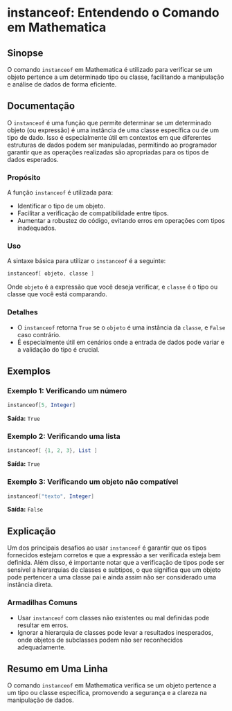 <!--
Meta Description: # instanceof: Entendendo o Comando em Mathematica ## Sinopse O comando `instanceof` em Mathematica é utilizado para verificar se um objeto pertence a ...
Meta Keywords: instanceof, que, objeto, classe, uma
-->

# instanceof: Entendendo o Comando em Mathematica

## Sinopse
O comando `instanceof` em Mathematica é utilizado para verificar se um objeto pertence a um determinado tipo ou classe, facilitando a manipulação e análise de dados de forma eficiente.

## Documentação
O `instanceof` é uma função que permite determinar se um determinado objeto (ou expressão) é uma instância de uma classe específica ou de um tipo de dado. Isso é especialmente útil em contextos em que diferentes estruturas de dados podem ser manipuladas, permitindo ao programador garantir que as operações realizadas são apropriadas para os tipos de dados esperados.

### Propósito
A função `instanceof` é utilizada para:
- Identificar o tipo de um objeto.
- Facilitar a verificação de compatibilidade entre tipos.
- Aumentar a robustez do código, evitando erros em operações com tipos inadequados.

### Uso
A sintaxe básica para utilizar o `instanceof` é a seguinte:

```mathematica
instanceof[ objeto, classe ]
```

Onde `objeto` é a expressão que você deseja verificar, e `classe` é o tipo ou classe que você está comparando.

### Detalhes
- O `instanceof` retorna `True` se o `objeto` é uma instância da `classe`, e `False` caso contrário.
- É especialmente útil em cenários onde a entrada de dados pode variar e a validação do tipo é crucial.

## Exemplos

### Exemplo 1: Verificando um número
```mathematica
instanceof[5, Integer]
```
**Saída:** `True`

### Exemplo 2: Verificando uma lista
```mathematica
instanceof[ {1, 2, 3}, List ]
```
**Saída:** `True`

### Exemplo 3: Verificando um objeto não compatível
```mathematica
instanceof["texto", Integer]
```
**Saída:** `False`

## Explicação
Um dos principais desafios ao usar `instanceof` é garantir que os tipos fornecidos estejam corretos e que a expressão a ser verificada esteja bem definida. Além disso, é importante notar que a verificação de tipos pode ser sensível a hierarquias de classes e subtipos, o que significa que um objeto pode pertencer a uma classe pai e ainda assim não ser considerado uma instância direta.

### Armadilhas Comuns
- Usar `instanceof` com classes não existentes ou mal definidas pode resultar em erros.
- Ignorar a hierarquia de classes pode levar a resultados inesperados, onde objetos de subclasses podem não ser reconhecidos adequadamente.

## Resumo em Uma Linha
O comando `instanceof` em Mathematica verifica se um objeto pertence a um tipo ou classe específica, promovendo a segurança e a clareza na manipulação de dados.